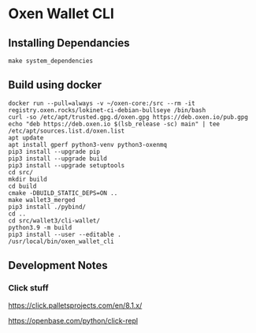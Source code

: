 # Oxen Wallet CLI

## Installing Dependancies
```
make system_dependencies
```

## Build using docker 
```
docker run --pull=always -v ~/oxen-core:/src --rm -it registry.oxen.rocks/lokinet-ci-debian-bullseye /bin/bash
curl -so /etc/apt/trusted.gpg.d/oxen.gpg https://deb.oxen.io/pub.gpg
echo "deb https://deb.oxen.io $(lsb_release -sc) main" | tee /etc/apt/sources.list.d/oxen.list
apt update
apt install gperf python3-venv python3-oxenmq
pip3 install --upgrade pip
pip3 install --upgrade build
pip3 install --upgrade setuptools
cd src/
mkdir build
cd build
cmake -DBUILD_STATIC_DEPS=ON ..
make wallet3_merged
pip3 install ./pybind/
cd ..
cd src/wallet3/cli-wallet/
python3.9 -m build
pip3 install --user --editable .
/usr/local/bin/oxen_wallet_cli
```

## Development Notes
### Click stuff
https://click.palletsprojects.com/en/8.1.x/

https://openbase.com/python/click-repl
